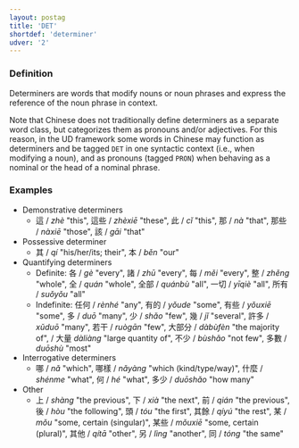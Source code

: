 ```yaml
---
layout: postag
title: 'DET'
shortdef: 'determiner'
udver: '2'
---
```


### Definition

Determiners are words that modify nouns or noun phrases and express the reference of the noun phrase in context. 

Note that Chinese does not traditionally define determiners as a separate word class, but categorizes them as pronouns and/or adjectives. For this reason, in the UD framework some words in Chinese may function as determiners and be tagged `DET` in one syntactic context (i.e., when modifying a noun), and as pronouns (tagged <a>`PRON`</a>) when behaving as a nominal or the head of a nominal phrase.

### Examples

- Demonstrative determiners
  - 這 / _zhè_ "this", 這些 / _zhèxiē_ "these", 此 / _cǐ_ "this", 那 / _nà_ "that", 那些 / _nàxiē_ "those", 該 / _gāi_ "that"
- Possessive determiner
  - 其 / _qí_ "his/her/its; their", 本 / _běn_ "our"
- Quantifying determiners
  - Definite: 各 / _gè_ "every", 諸 / _zhū_ "every", 每 / _měi_ "every", 整 / _zhěng_ "whole", 全 / _quán_ "whole", 全部 / _quánbù_ "all", 一切 / _yīqiè_ "all", 所有 / _suǒyǒu_ "all"
  - Indefinite: 任何 / _rènhé_ "any", 有的 / _yǒude_ "some", 有些 / _yǒuxiē_ "some", 多 / _duō_ "many", 少 / _shǎo_ "few", 幾 / _jǐ_ "several", 許多 / _xǔduō_ "many", 若干 / _ruògān_ "few", 大部分 / _dàbùfèn_ "the majority of", / 大量 _dàliàng_ "large quantity of", 不少 / _bùshǎo_ "not few", 多數 / _duōshù_ "most"
- Interrogative determiners
  - 哪 / _nǎ_ "which", 哪樣 / _nǎyàng_ "which (kind/type/way)", 什麼 / _shénme_ "what", 何 / _hé_ "what", 多少 / _duōshǎo_ "how many" 
- Other
  - 上 / _shàng_ "the previous", 下 / _xià_ "the next", 前 / _qián_ "the previous", 後 / _hòu_ "the following", 頭 / _tóu_ "the first", 其餘 / _qíyú_ "the rest", 某 / _mǒu_ "some, certain (singular)", 某些 / _mǒuxiē_ "some, certain (plural)", 其他 / _qítā_ "other", 另 / _lìng_ "another", 同 / _tóng_ "the same"
<!-- Interlanguage links updated Ne 5. května 2024, 18:19:36 CEST -->
